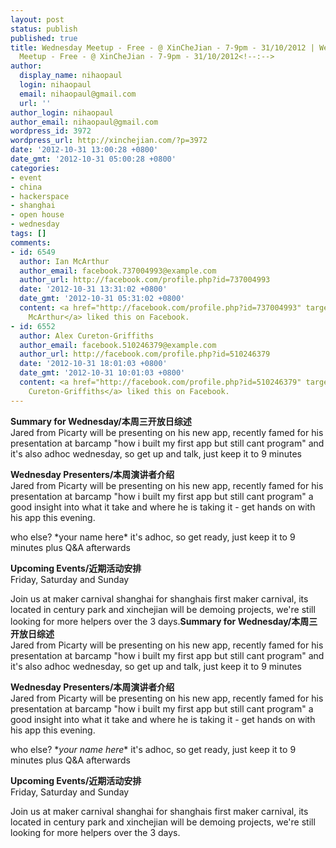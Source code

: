```yaml
---
layout: post
status: publish
published: true
title: Wednesday Meetup - Free - @ XinCheJian - 7-9pm - 31/10/2012 | Wednesday
  Meetup - Free - @ XinCheJian - 7-9pm - 31/10/2012<!--:-->
author:
  display_name: nihaopaul
  login: nihaopaul
  email: nihaopaul@gmail.com
  url: ''
author_login: nihaopaul
author_email: nihaopaul@gmail.com
wordpress_id: 3972
wordpress_url: http://xinchejian.com/?p=3972
date: '2012-10-31 13:00:28 +0800'
date_gmt: '2012-10-31 05:00:28 +0800'
categories:
- event
- china
- hackerspace
- shanghai
- open house
- wednesday
tags: []
comments:
- id: 6549
  author: Ian McArthur
  author_email: facebook.737004993@example.com
  author_url: http://facebook.com/profile.php?id=737004993
  date: '2012-10-31 13:31:02 +0800'
  date_gmt: '2012-10-31 05:31:02 +0800'
  content: <a href="http://facebook.com/profile.php?id=737004993" target="_blank">Ian
    McArthur</a> liked this on Facebook.
- id: 6552
  author: Alex Cureton-Griffiths
  author_email: facebook.510246379@example.com
  author_url: http://facebook.com/profile.php?id=510246379
  date: '2012-10-31 18:01:03 +0800'
  date_gmt: '2012-10-31 10:01:03 +0800'
  content: <a href="http://facebook.com/profile.php?id=510246379" target="_blank">Alex
    Cureton-Griffiths</a> liked this on Facebook.
---
```

<p><!--:en--><strong>Summary for Wednesday/本周三开放日综述</strong><br />
Jared from Picarty will be presenting on his new app, recently famed for his presentation at barcamp "how i built my first app but still cant program" and it's also adhoc wednesday, so get up and talk, just keep it to 9 minutes</p>
<p><strong>Wednesday Presenters/本周演讲者介绍</strong><br />
Jared from Picarty will be presenting on his new app, recently famed for his presentation at barcamp "how i built my first app but still cant program" a good insight into what it take and where he is taking it - get hands on with his app this evening.</p>
<p>who else? *your name here* it's adhoc, so get ready, just keep it to 9 minutes plus Q&amp;A afterwards</p>
<p><strong>Upcoming Events/近期活动安排</strong><br />
Friday, Saturday and Sunday</p>
<p>Join us at maker carnival shanghai for shanghais first maker carnival, its located in century park and xinchejian will be demoing projects, we're still looking for more helpers over the 3 days.<!--:--><!--:zh--><strong>Summary for Wednesday/本周三开放日综述</strong><br />
Jared from Picarty will be presenting on his new app, recently famed for his presentation at barcamp "how i built my first app but still cant program" and it's also adhoc wednesday, so get up and talk, just keep it to 9 minutes</p>
<p><strong>Wednesday Presenters/本周演讲者介绍</strong><br />
Jared from Picarty will be presenting on his new app, recently famed for his presentation at barcamp "how i built my first app but still cant program" a good insight into what it take and where he is taking it - get hands on with his app this evening.</p>
<p>who else? *<em>your name here</em>* it's adhoc, so get ready, just keep it to 9 minutes plus Q&amp;A afterwards</p>
<p><strong>Upcoming Events/近期活动安排</strong><br />
Friday, Saturday and Sunday</p>
<p>Join us at maker carnival shanghai for shanghais first maker carnival, its located in century park and xinchejian will be demoing projects, we're still looking for more helpers over the 3 days.<!--:--></p>
